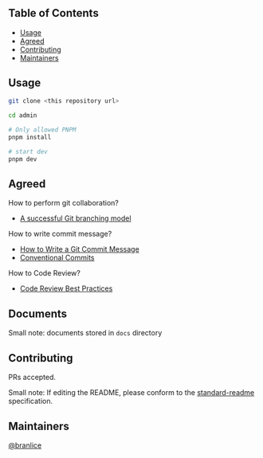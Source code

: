 #  

## Table of Contents
- [Usage](#usage)
- [Agreed](#agreed)
- [Contributing](#contributing)
- [Maintainers](#maintainers)

## Usage

```bash
git clone <this repository url>

cd admin

# Only allowed PNPM
pnpm install

# start dev
pnpm dev
```

## Agreed
How to perform git collaboration?
- [A successful Git branching model](https://nvie.com/posts/a-successful-git-branching-model/)

How to write commit message?
- [How to Write a Git Commit Message](https://chris.beams.io/posts/git-commit/)
- [Conventional Commits](https://www.conventionalcommits.org/en/v1.0.0/)

How to Code Review?
- [Code Review Best Practices](https://smartbear.com/learn/code-review/best-practices-for-peer-code-review/)

## Documents
Small note: documents stored in `docs` directory
## Contributing

PRs accepted.

Small note: If editing the README, please conform to the [standard-readme](https://github.com/RichardLitt/standard-readme) specification.

## Maintainers

[@branlice](https://github.com/branlice)

